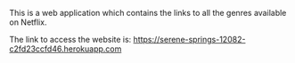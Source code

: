 This is a web application which contains the links to all the genres available on Netflix.

The link to access the website is: https://serene-springs-12082-c2fd23ccfd46.herokuapp.com

